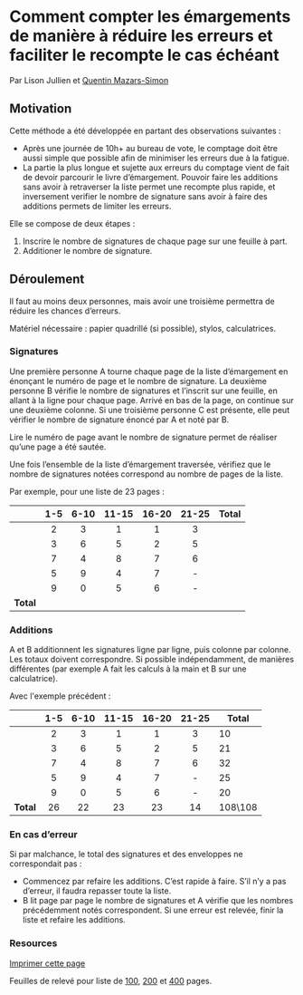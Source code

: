# Comment compter les émargements de manière à réduire les erreurs et faciliter le recompte le cas échéant

Par Lison Jullien et [Quentin Mazars-Simon](https://twitter.com/quentinms)

## Motivation

Cette méthode a été développée en partant des observations suivantes :

* Après une journée de 10h+ au bureau de vote, le comptage doit être aussi simple que possible afin de minimiser les erreurs due à la fatigue.
* La partie la plus longue et sujette aux erreurs du comptage vient de fait de devoir parcourir le livre d’émargement. Pouvoir faire les additions sans avoir à retraverser la liste permet une recompte plus rapide, et inversement verifier le nombre de signature sans avoir à faire des additions permets de limiter les erreurs.

Elle se compose de deux étapes :

1. Inscrire le nombre de signatures de chaque page sur une feuille à part.
2. Additioner le nombre de signature.

## Déroulement

Il faut au moins deux personnes, mais avoir une troisième permettra de réduire les chances d’erreurs.

Matériel nécessaire : papier quadrillé (si possible), stylos, calculatrices.

### Signatures

Une première personne A tourne chaque page de la liste d’émargement en énonçant le numéro de page et le nombre de signature. La deuxième personne B vérifie le nombre de signatures et l’inscrit sur une feuille, en allant à la ligne pour chaque page. Arrivé en bas de la page, on continue sur une deuxième colonne. Si une troisième personne C est présente, elle peut vérifier le nombre de signature énoncé par A et noté par B.

Lire le numéro de page avant le nombre de signature permet de réaliser qu’une page a été sautée.

Une fois l’ensemble de la liste d’émargement traversée, vérifiez que le nombre de signatures notées correspond au nombre de pages de la liste.

Par exemple, pour une liste de 23 pages :

|       | 1-5 | 6-10 | 11-15 | 16-20 | 21-25 | Total |
|-------|:---:|:----:|:-----:|:-----:|:-----:|-------|
|       |  2  |   3  |   1   |   1   |   3   |       |
|       |  3  |   6  |   5   |   2   |   5   |       |
|       |  7  |   4  |   8   |   7   |   6   |       |
|       |  5  |   9  |   4   |   7   |   -   |       |
|       |  9  |   0  |   5   |   6   |   -   |       |
| **Total** |     |      |       |       |       |       |

### Additions

A et B additionnent les signatures ligne par ligne, puis colonne par colonne. Les totaux doivent correspondre.
Si possible indépendamment, de manières différentes (par exemple A fait les calculs à la main et B sur une calculatrice).

Avec l'exemple précédent :

|       | 1-5 | 6-10 | 11-15 | 16-20 | 21-25 | Total |
|-------|:---:|:----:|:-----:|:-----:|:-----:|-------|
|       |  2  |   3  |   1   |   1   |   3   | 10    |
|       |  3  |   6  |   5   |   2   |   5   | 21    |
|       |  7  |   4  |   8   |   7   |   6   | 32    |
|       |  5  |   9  |   4   |   7   |   -   | 25    |
|       |  9  |   0  |   5   |   6   |   -   | 20    |
| **Total** |  26 |  22  |   23  |   23  |  14   |108\108|

### En cas d’erreur

Si par malchance, le total des signatures et des enveloppes ne correspondait pas :

* Commencez par refaire les additions. C’est rapide à faire. S’il n’y a pas d’erreur, il faudra repasser toute la liste.
* B lit page par page le nombre de signatures et A vérifie que les nombres précédemment notés correspondent. Si une erreur est relevée, finir la liste et refaire les additions.

### Resources

[Imprimer cette page](javascript:window.print())

Feuilles de relevé pour liste de [100](), [200]() et [400]() pages.
